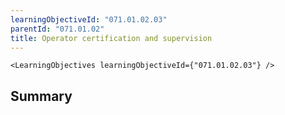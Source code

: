 ```yaml
---
learningObjectiveId: "071.01.02.03"
parentId: "071.01.02"
title: Operator certification and supervision
---
```


```tsx eval
<LearningObjectives learningObjectiveId={"071.01.02.03"} />
```

## Summary
